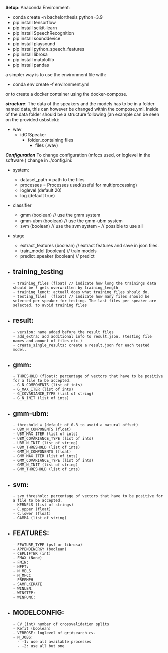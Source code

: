 **Setup**:
Anaconda Environment: 
- conda create -n bachelorthesis python=3.9
- pip install tensorflow
- pip install scikit-learn
- pip install SpeechRecognition 
- pip install sounddevice
- pip install playsound
- pip install python_speech_features
- pip install librosa  
- pip install matplotlib
- pip install pandas

a simpler way is to use the environment file with:
- conda env create -f environment.yml

or to create a docker container using the docker-compose.

_**structure**_:
The data of the speakers and the models has to be in a folder named data, this can however be changed within the compose.yml.
Inside of the data folder should be a structure following (an example can be seen on the provided usbstick):
- wav
  - idOfSpeaker
    - folder_containing files
      - files (.wav)

      

_**Configuration**_
To change configuration (mfccs used, or loglevel in the software ) change in  ./config.ini:
 
- system:

  - dataset_path = path to the files
  - processes = Processes used(useful for multiprocessing)
  - loglevel (default 20)
  - log (default true)

- classifier
  - gmm (boolean) // use the gmm system
  - gmm-ubm (boolean) // use the gmm-ubm system
  - svm (boolean) // use the svm system
        - // possible to use all   

- stage
  - extract_features (boolean) // extract features and save in json files.
  - train_model (boolean) // train models
  - predict_speaker (boolean) // predict


- training_testing
  -
      - training_files (float) // indicate how long the trainings data should be ! gets overwritten by training_length
      - training_lengt: actuall does what training_files should do.
      - testing_files  (float) // indicate how many files should be selected per speaker for testing. The last files per speaker are selected, to avoid training files

- result:
  - 
      - version: name added before the result files
      - add_extra: add additional info to result.json, (testing file names and amount of files etc.)
      - create_single_results: create a result.json for each tested model.  

- gmm:
  -
      - THRESHOLD (float): percentage of vectors that have to be positive for a file to be accepted.
      - G_N_COMPONENTS (list of ints)   
      - G_MAX_ITER (list of ints)
      - G_COVARIANCE_TYPE (list of string)
      - G_N_INIT (list of ints)

- gmm-ubm:
  -
      - threshold = (default of 0.8 to avoid a natural offset) 
      - UBM_N_COMPONENTS (float)
      - UBM_MAX_ITER (list of ints)   
      - UBM_COVARIANCE_TYPE (list of ints)
      - UBM_N_INIT (list of string)
      - UBM_THRESHOLD (list of ints)
      - GMM_N_COMPONENTS (float)
      - GMM_MAX_ITER (list of ints)   
      - GMM_COVARIANCE_TYPE (list of ints)
      - GMM_N_INIT (list of string)
      - GMM_THRESHOLD (list of ints)

- svm:
  -
      - svm_threshold: percentage of vectors that have to be positive for a file to be accepted.
      - KERNELS (list of strings)
      - C.upper (float)   
      - C.lower (float)
      - GAMMA (list of string)


- FEATURES:
  - 
      - FEATURE_TYPE (psf or librosa) 
      - APPENDENERGY (boolean)    
      - CEPLIFTER (int)
      - FMAX (None)
      - FMIN:  
      - NFFT: 
      - N_MELS
      - N_MFCC 
      - PREEMPH
      - SAMPLKERATE
      - WINLEN:
      - WINSTEP:
      - WINFUNC:

- MODELCONFIG:
  - 
      - CV (int) number of crossvalidation splits
      - Refit (boolean)  
      - VERBOSE: loglevel of gridsearch cv. 
      - N_JOBS: 
        - -1: use all available processes 
        - -2: use all but one
    